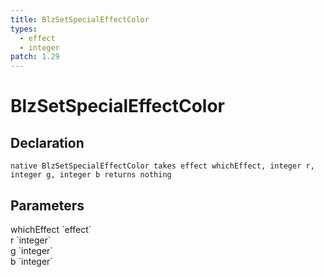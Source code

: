 ```yaml
---
title: BlzSetSpecialEffectColor
types:
  - effect
  - integer
patch: 1.29
---
```


# BlzSetSpecialEffectColor

## Declaration

```
native BlzSetSpecialEffectColor takes effect whichEffect, integer r, integer g, integer b returns nothing
```

## Parameters
<dl>
  <dt>whichEffect `effect`</dt>
  <dd></dd>

  <dt>r `integer`</dt>
  <dd></dd>

  <dt>g `integer`</dt>
  <dd></dd>

  <dt>b `integer`</dt>
  <dd></dd>
</dl>